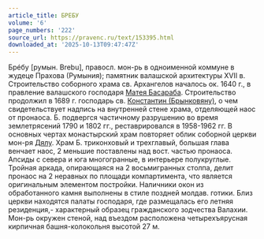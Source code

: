 ```yaml
---
article_title: БРЕБУ
volume: '6'
page_numbers: '222'
source_url: https://pravenc.ru/text/153395.html
downloaded_at: '2025-10-13T09:47:47Z'
---
```


Брéбу [румын. Brebu], правосл. мон-рь в одноименной коммуне в жудеце Прахова (Румыния); памятник валашской архитектуры XVII в. Строительство соборного храма св. Архангелов началось ок. 1640 г., в правление валашского господаря [Матея Басараба](<https://pravenc.ru/text/Матея Басараба.html>). Строительство продолжил в 1689 г. господарь св. [Константин (Брынковяну)](<https://pravenc.ru/text/Константин (Брынковяну).html>), о чем свидетельствует надпись на внутренней стене храма, отделяющей наос от пронаоса. Б. подвергся частичному разрушению во время землетрясений 1790 и 1802 гг., реставрировался в 1958-1962 гг. В основных чертах монастырский храм повторяет облик соборной церкви мон-ря [Дялу](https://pravenc.ru/text/Дялу.html). Храм Б. триконховый и трехглавый, большая глава венчает наос, 2 меньшие поставлены над вост. частью пронаоса. Апсиды с севера и юга многогранные, в интерьере полукруглые. Тройная аркада, опирающаяся на 2 восьмигранных столпа, делит пронаос на 2 неравных по площади компартимента, что является оригинальным элементом постройки. Наличники окон из обработанного камня выполнены в стиле поздней молдав. готики. Близ церкви находятся палаты господаря, где размещалась его летняя резиденция,- характерный образец гражданского зодчества Валахии. Мон-рь окружен стеной, над въездом расположена четырехъярусная кирпичная башня-колокольня высотой 27 м.
